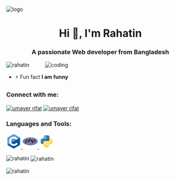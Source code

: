 ![logo](https://raw.githubusercontent.com/gist/at8i/c38dd823c569bc1264e5ab6238442a00/raw/2a7409cd3c26a90b2e82bdc40dc7db18b92b3517/01151_inthedeep_2560x1600.jpg)
<h1 align="center">Hi 👋, I'm Rahatin</h1>
<h3 align="center">A passionate Web developer from Bangladesh</h3>
<img align="right" alt="coding" width="400" src="https://cdn.dribbble.com/users/330915/screenshots/3587000/10_coding_dribbble.gif">
<p align="left"> <img src="https://komarev.com/ghpvc/?username=rahatin&label=Profile%20views&color=0e75b6&style=flat" alt="rahatin" /> </p>

- ⚡ Fun fact **I am funny**

<h3 align="left">Connect with me:</h3>
<p align="left">
<a href="https://fb.com/umayer rifat" target="blank"><img align="center" src="https://raw.githubusercontent.com/rahuldkjain/github-profile-readme-generator/master/src/images/icons/Social/facebook.svg" alt="umayer rifat" height="30" width="40" /></a>
<a href="https://instagram.com/umayer rifat" target="blank"><img align="center" src="https://raw.githubusercontent.com/rahuldkjain/github-profile-readme-generator/master/src/images/icons/Social/instagram.svg" alt="umayer rifat" height="30" width="40" /></a>
</p>

<h3 align="left">Languages and Tools:</h3>
<p align="left"> <a href="https://www.cprogramming.com/" target="_blank" rel="noreferrer"> <img src="https://raw.githubusercontent.com/devicons/devicon/master/icons/c/c-original.svg" alt="c" width="40" height="40"/> </a> <a href="https://www.php.net" target="_blank" rel="noreferrer"> <img src="https://raw.githubusercontent.com/devicons/devicon/master/icons/php/php-original.svg" alt="php" width="40" height="40"/> </a> <a href="https://www.python.org" target="_blank" rel="noreferrer"> <img src="https://raw.githubusercontent.com/devicons/devicon/master/icons/python/python-original.svg" alt="python" width="40" height="40"/> </a> </p>

<p><img align="left" src="https://github-readme-stats.vercel.app/api/top-langs?username=rahatin&show_icons=true&locale=en&layout=compact" alt="rahatin" /></p>

<p>&nbsp;<img align="center" src="https://github-readme-stats.vercel.app/api?username=rahatin&show_icons=true&locale=en" alt="rahatin" /></p>

<p><img align="center" src="https://github-readme-streak-stats.herokuapp.com/?user=rahatin&" alt="rahatin" /></p>
